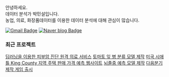 
안녕하세요. <br> 데이터 분석가 박민설입니다. <br> 농업, 의료, 화장품데이터를 이용한 데이터 분석에 대해 관심이 많습니다. 


[![Gmail Badge](https://img.shields.io/badge/Gmail-d14836?style=flat-square&logo=Gmail&logoColor=white&link=mailto:pyi3316@gmail.com)](mailto:pyi3316@gmail.com)
[![Naver blog Badge](https://img.shields.io/badge/-Naver%20blog-brightgreen?style=flat-square&logo=Naver&logoColor=white&link=https://blog.naver.com/pyi3316)]( https://blog.naver.com/pyi3316)


### 최근 프로젝트
[딥러닝을 이용한 피부암 진단 원격 의료 서비스](https://github.com/yoon0309/Remote_healthcare_service_for_skin_cancer_diagnosis_using_deep_learning)
[토마토 잎 병 분류 모델 제작](https://github.com/yoon0309/Development_of_a_classification_model_for_analyzing_tomato_leaf_diseases.git)
[미국 시애틀 King County 지역 주택 판매 가격 예측 웹사이트](https://github.com/yoon0309/house_price_prediction_webapp)
[뇌졸중 예측 모델 제작](https://github.com/yoon0309/Development_of_a_stroke_prediction_model.git)
[다음분기 제작 게임 출시](https://github.com/yoon0309/Next_quarter_game_release.git)

